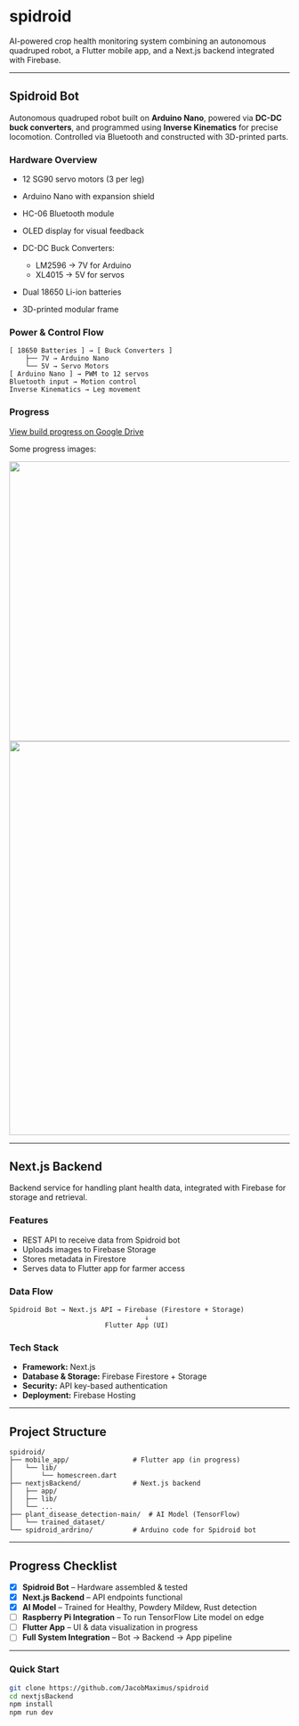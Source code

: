 # **spidroid**

AI-powered crop health monitoring system combining an autonomous quadruped robot, a Flutter mobile app, and a Next.js backend integrated with Firebase.

---

## **Spidroid Bot**

Autonomous quadruped robot built on **Arduino Nano**, powered via **DC-DC buck converters**, and programmed using **Inverse Kinematics** for precise locomotion. Controlled via Bluetooth and constructed with 3D-printed parts.

### **Hardware Overview**

* 12 SG90 servo motors (3 per leg)
* Arduino Nano with expansion shield
* HC-06 Bluetooth module
* OLED display for visual feedback
* DC-DC Buck Converters:

  * LM2596 → 7V for Arduino
  * XL4015 → 5V for servos
* Dual 18650 Li-ion batteries
* 3D-printed modular frame

### **Power & Control Flow**

```
[ 18650 Batteries ] → [ Buck Converters ]
    ├── 7V → Arduino Nano
    └── 5V → Servo Motors
[ Arduino Nano ] → PWM to 12 servos
Bluetooth input → Motion control
Inverse Kinematics → Leg movement
```

### **Progress**

[View build progress on Google Drive](https://drive.google.com/drive/folders/1AXG8rX9oEhByYURuzwPRJS5ren4q2I4T?usp=sharing)

Some progress images: 

<img width="507" height="503" src="https://github.com/user-attachments/assets/88ea1bda-be8d-489c-be29-d65982c8820a" /> <img width="811" height="708" src="https://github.com/user-attachments/assets/0b280840-181f-46e8-9387-9425b4350a62" />

---

## **Next.js Backend**

Backend service for handling plant health data, integrated with Firebase for storage and retrieval.

### **Features**

* REST API to receive data from Spidroid bot
* Uploads images to Firebase Storage
* Stores metadata in Firestore
* Serves data to Flutter app for farmer access

### **Data Flow**

```
Spidroid Bot → Next.js API → Firebase (Firestore + Storage)
                                  ↓
                        Flutter App (UI)
```

### **Tech Stack**

* **Framework:** Next.js
* **Database & Storage:** Firebase Firestore + Storage
* **Security:** API key-based authentication
* **Deployment:** Firebase Hosting

---

## **Project Structure**

```
spidroid/
├── mobile_app/                # Flutter app (in progress)
│   └── lib/
│       └── homescreen.dart
├── nextjsBackend/             # Next.js backend
│   ├── app/
│   ├── lib/
│   └── ...
├── plant_disease_detection-main/  # AI Model (TensorFlow)
│   └── trained_dataset/
└── spidroid_ardrino/          # Arduino code for Spidroid bot
```

---

## **Progress Checklist**

* [x] **Spidroid Bot** – Hardware assembled & tested
* [x] **Next.js Backend** – API endpoints functional
* [x] **AI Model** – Trained for Healthy, Powdery Mildew, Rust detection
* [ ] **Raspberry Pi Integration** – To run TensorFlow Lite model on edge
* [ ] **Flutter App** – UI & data visualization in progress
* [ ] **Full System Integration** – Bot → Backend → App pipeline

---

### **Quick Start**

```sh
git clone https://github.com/JacobMaximus/spidroid
cd nextjsBackend
npm install
npm run dev
```      
